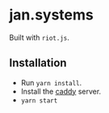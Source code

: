 # jan.systems

Built with `riot.js`.

## Installation

*  Run `yarn install`.
*  Install the [caddy](https://caddyserver.com) server.
* `yarn start`